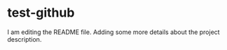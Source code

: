 # test-github
I am editing the README file. Adding some more details about the project description.
